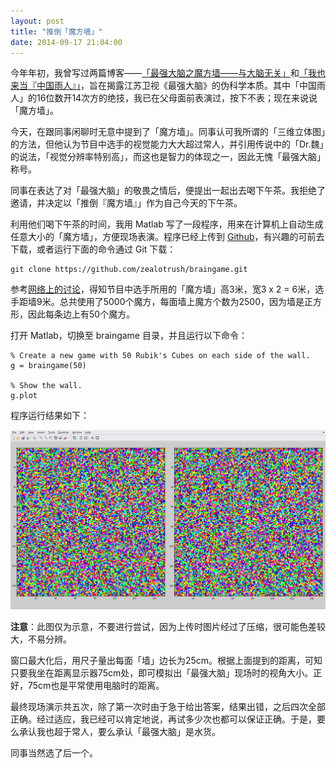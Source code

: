 ```yaml
---
layout: post
title: "推倒「魔方墙」"
date: 2014-09-17 21:04:00
---
```


今年年初，我曾写过两篇博客——[「最强大脑之魔方墙——与大脑无关」][1]和[「我也来当『中国雨人』」][2]，旨在揭露江苏卫视《最强大脑》的伪科学本质。其中「中国雨人」的16位数开14次方的绝技，我已在父母面前表演过，按下不表；现在来说说「魔方墙」。

<!--more-->

<!--more-->

今天，在跟同事闲聊时无意中提到了「魔方墙」。同事认可我所谓的「三维立体图」的方法，但他认为节目中选手的视觉能力大大超过常人，并引用传说中的「Dr.魏」的说法，「视觉分辨率特别高」，而这也是智力的体现之一，因此无愧「最强大脑」称号。

同事在表达了对「最强大脑」的敬畏之情后，便提出一起出去喝下午茶。我拒绝了邀请，并决定以「推倒『魔方墙』」作为自己今天的下午茶。

利用他们喝下午茶的时间，我用 Matlab 写了一段程序，用来在计算机上自动生成任意大小的「魔方墙」，方便现场表演。程序已经上传到 [Github][3]，有兴趣的可前去下载，或者运行下面的命令通过 Git 下载：

    git clone https://github.com/zealotrush/braingame.git

参考[网络上的讨论][4]，得知节目中选手所用的「魔方墙」高3米，宽3 x 2 = 6米，选手距墙9米。总共使用了5000个魔方，每面墙上魔方个数为2500，因为墙是正方形，因此每条边上有50个魔方。

打开 Matlab，切换至 braingame 目录，并且运行以下命令：

    % Create a new game with 50 Rubik's Cubes on each side of the wall.
    g = braingame(50)
    
    % Show the wall.
    g.plot

程序运行结果如下：

![最强大脑之魔方墙](/assets/images/matlab_rubik_cube_wall.png)

**注意**：此图仅为示意，不要进行尝试，因为上传时图片经过了压缩，很可能色差较大，不易分辨。

窗口最大化后，用尺子量出每面「墙」边长为25cm。根据上面提到的距离，可知只要我坐在距离显示器75cm处，即可模拟出「最强大脑」现场时的视角大小。正好，75cm也是平常使用电脑时的距离。

最终现场演示共五次，除了第一次时由于急于给出答案，结果出错，之后四次全部正确。经过适应，我已经可以肯定地说，再试多少次也都可以保证正确。于是，要么承认我也超于常人，要么承认「最强大脑」是水货。

同事当然选了后一个。

[1]: http://wangbei.me/2014/01/18/rubik-cube-wall.html
[2]: http://wangbei.me/2014/01/27/chinese-rainman.html
[3]: https://github.com/zealotrush/braingame.git
[4]: http://www.guokr.com/question/530423/?

